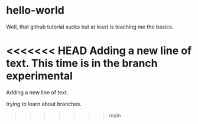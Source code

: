 # hello-world
Well, that github tutorial sucks but at least is teaching me the basics.

<<<<<<< HEAD
Adding a new line of text. This time is in the branch experimental
=======
Adding a new line of text.

trying to learn about branches.
>>>>>>> main
